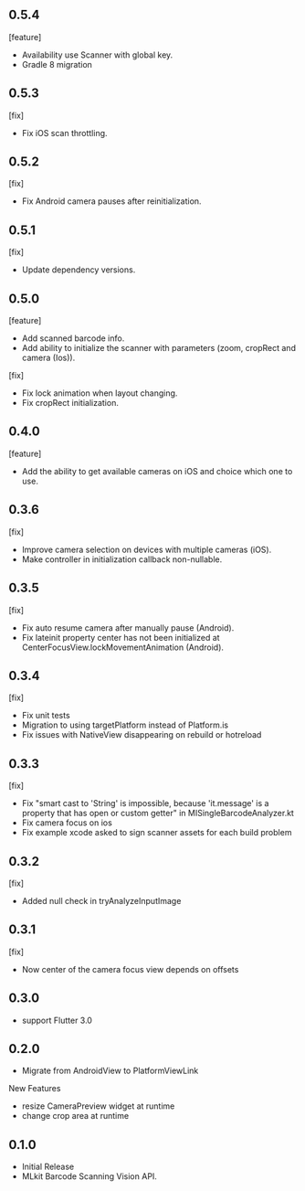 ## 0.5.4

[feature]

- Availability use Scanner with global key.
- Gradle 8 migration

## 0.5.3

[fix]

- Fix iOS scan throttling.

## 0.5.2

[fix]

- Fix Android camera pauses after reinitialization.

## 0.5.1

[fix]

- Update dependency versions.

## 0.5.0

[feature]

- Add scanned barcode info.
- Add ability to initialize the scanner with parameters (zoom, cropRect and camera (Ios)).

[fix]
 
- Fix lock animation when layout changing.
- Fix cropRect initialization.

## 0.4.0

[feature]

- Add the ability to get available cameras on iOS and choice which one to use.

## 0.3.6

[fix]

- Improve camera selection on devices with multiple cameras (iOS).
- Make controller in initialization callback non-nullable.

## 0.3.5

[fix]

- Fix auto resume camera after manually pause (Android).
- Fix lateinit property center has not been initialized at CenterFocusView.lockMovementAnimation (Android).

## 0.3.4

[fix]

- Fix unit tests
- Migration to using targetPlatform instead of Platform.is
- Fix issues with NativeView disappearing on rebuild or hotreload

## 0.3.3

[fix]

- Fix "smart cast to 'String' is impossible, because 'it.message' is a property that has open or custom getter" in MISingleBarcodeAnalyzer.kt
- Fix camera focus on ios
- Fix example xcode asked to sign scanner assets for each build problem

## 0.3.2

[fix]

- Added null check in tryAnalyzeInputImage

## 0.3.1

[fix]

- Now center of the camera focus view depends on offsets

## 0.3.0

* support Flutter 3.0

## 0.2.0

* Migrate from AndroidView to PlatformViewLink

New Features

* resize CameraPreview widget at runtime
* change crop area at runtime

## 0.1.0

* Initial Release
* MLkit Barcode Scanning Vision API.
